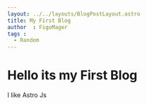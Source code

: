 ```yaml
---
layout: ../../layouts/BlogPostLayout.astro
title: My First Blog
author  : FigoMager
tags :  
  - Random
---
```

# Hello its my First Blog

I like Astro Js